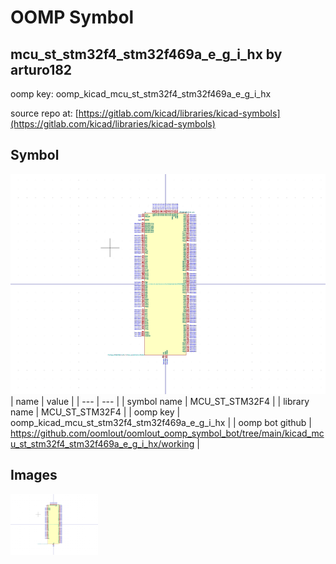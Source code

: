 # OOMP Symbol  
## mcu_st_stm32f4_stm32f469a_e_g_i_hx  by arturo182  
  
oomp key: oomp_kicad_mcu_st_stm32f4_stm32f469a_e_g_i_hx  
  
source repo at: [https://gitlab.com/kicad/libraries/kicad-symbols](https://gitlab.com/kicad/libraries/kicad-symbols)  
## Symbol  
  
[![working.png](working_600.png)](working.png)  
| name | value | 
| --- | --- | 
| symbol name | MCU_ST_STM32F4 | 
| library name | MCU_ST_STM32F4 | 
| oomp key | oomp_kicad_mcu_st_stm32f4_stm32f469a_e_g_i_hx | 
| oomp bot github | https://github.com/oomlout/oomlout_oomp_symbol_bot/tree/main/kicad_mcu_st_stm32f4_stm32f469a_e_g_i_hx/working | 
## Images  
  
[![working.png](working_140.png)](working.png)  
